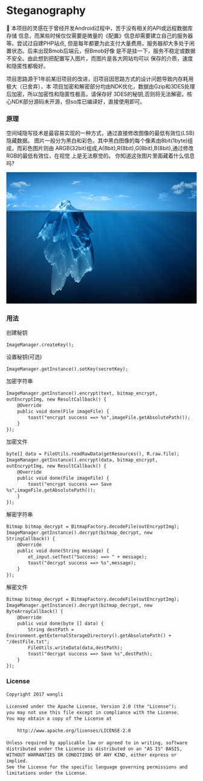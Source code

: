 # Steganography
:star2:
本项目的灵感在于曾经开发Android过程中，苦于没有相关的API或远程数据库存储
信息，而某些时候仅仅需要是微量的《配置》信息却需要建立自己的服务器等。尝试过自建PHP站点,
但是每年都要为此支付大量费用，服务器却大多处于闲置状态。后来出现Bmob后端云，但Bmob好像
是不是挂一下，服务不稳定或数据不安全。由此想到把配置写入图片，而图片是各大网站均可以
保存的介质，速度和隐匿性都极好。

项目思路源于1年前某旧项目的改进，旧项目因思路方式的设计问题导致内存耗用极大（已舍弃），本
项目加密和解密部分均由NDK优化，数据由Gzip和3DES处理后加密，所以加密性和隐匿性极高，请保存好
3DES的秘钥,否则将无法解密。核心NDK部分源码未开源，但so库已编译好，直接使用即可。

### 原理
空间域隐写技术是最容易实现的一种方式，通过直接修改图像的最低有效位(LSB)隐藏数据。
图片一般分为黑白和彩色，其中黑白图像的每个像素由8bit(1byte)组成，而彩色图片则由
ARGB(32bit)组成,A(8bit),R(8bit),G(8bit),B(8bit),通过修改RGB的最低有效位，在视觉
上是无法察觉的。
你知道这张图片里面藏着什么信息吗?

![](screenshots/hide.jpg)

### 用法
创建秘钥
```
ImageManager.createKey();
```
设置秘钥(可选)
```
ImageManager.getInstance().setKey(secretKey);
```

加密字符串
```
ImageManager.getInstance().encrypt(text, bitmap_encrypt, outEncryptImg, new ResultCallback() {
    @Override
    public void done(File imageFile) {
        toast("encrypt success ==> %s",imageFile.getAbsolutePath());
    }
});
```
加密文件
```
byte[] data = FileUtils.readRawData(getResources(), R.raw.file);
ImageManager.getInstance().encrypt(data, bitmap_encrypt, outEncryptImg, new ResultCallback() {
    @Override
    public void done(File imageFile) {
        toast("encrypt success ==> Save %s",imageFile.getAbsolutePath());
    }
});
```
解密字符串
```
Bitmap bitmap_decrypt = BitmapFactory.decodeFile(outEncryptImg);
ImageManager.getInstance().decrypt(bitmap_decrypt, new StringCallback() {
    @Override
    public void done(String message) {
        et_input.setText("Success: ==> " + message);
        toast("decrypt success ==> %s",message);
    }
});

```

解密文件
```
Bitmap bitmap_decrypt = BitmapFactory.decodeFile(outEncryptImg);
ImageManager.getInstance().decrypt(bitmap_decrypt, new ByteArrayCallback() {
    @Override
    public void done(byte [] data) {
        String destPath = Environment.getExternalStorageDirectory().getAbsolutePath() + "/destFile.txt";
        FileUtils.writeData(data,destPath);
        toast("decrypt success ==> Save %s",destPath);
    }
});
```

### License
    Copyright 2017 wangli

    Licensed under the Apache License, Version 2.0 (the "License");
    you may not use this file except in compliance with the License.
    You may obtain a copy of the License at
 
        http://www.apache.org/licenses/LICENSE-2.0
 
    Unless required by applicable law or agreed to in writing, software
    distributed under the License is distributed on an "AS IS" BASIS,
    WITHOUT WARRANTIES OR CONDITIONS OF ANY KIND, either express or implied.
    See the License for the specific language governing permissions and
    limitations under the License.